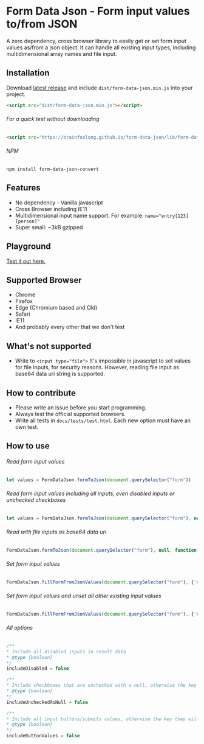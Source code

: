# Form Data Json - Form input values to/from JSON
A zero dependency, cross browser library to easily get or set form input values as/from a json object. It can handle all existing input types, including multidimensional array names and file input.

## Installation
Download [latest release](https://github.com/brainfoolong/form-data-json/releases/latest) and include `dist/form-data-json.min.js` into your project.
```html
<script src="dist/form-data-json.min.js"></script>
```
###### For a quick test without downloading
```html
<script src="https://brainfoolong.github.io/form-data-json/lib/form-data-json.min.js"></script>
```
###### NPM
```
npm install form-data-json-convert
```

## Features
* No dependency - Vanilla javascript
* Cross Browser including IE11
* Multidimensional input name support. For example: `name="entry[123][person]"`
* Super small: ~3kB gzipped 

## Playground
[Test it out here.](https://brainfoolong.github.io/form-data-json/example/playground.html)

## Supported Browser
* Chrome
* Firefox
* Edge (Chromium based and Old)
* Safari
* IE11
* And probably every other that we don't test

## What's not supported
* Write to `<input type="file">` It's impossible in javascript to set values for file inputs, for security reasons. However, reading file input as base64 data uri string is supported.

## How to contribute
* Please write an issue before you start programming.
* Always test the official supported browsers.
* Write all tests in `docs/tests/test.html`. Each new option must have an own test.

## How to use
###### Read form input values
```javascript
let values = FormDataJson.formToJson(document.querySelector("form"))
``` 
###### Read form input values including all inputs, even disabled inputs or unchecked checkboxes
```javascript
let values = FormDataJson.formToJson(document.querySelector("form"), new FormDataJsonOptions({ includeDisabled: true }))
```
###### Read with file inputs as base64 data uri
```javascript
FormDataJson.formToJson(document.querySelector("form"), null, function(values){})
```

###### Set form input values
```javascript
FormDataJson.fillFormFromJsonValues(document.querySelector("form"), {'name': 'BrainFooLong'})
```
###### Set form input values and unset all other existing input values
```javascript
FormDataJson.fillFormFromJsonValues(document.querySelector("form"), {'name': 'BrainFooLong'}, new FormDataJsonOptions({ unsetAllInputsOnFill: true }))
```
###### All options
```javascript
/**
* Include all disabled inputs in result data
* @type {boolean}
*/
includeDisabled = false

/**
* Include checkboxes that are unchecked with a null, otherwise the key will not exist in result data
* @type {boolean}
*/
includeUncheckedAsNull = false

/**
* Include all input buttons/submits values, otherwise the key they will not exist in result data
* @type {boolean}
*/
includeButtonValues = false
```